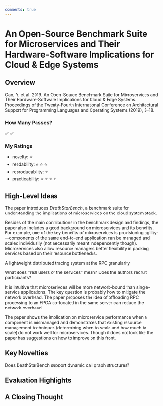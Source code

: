 ```yaml
---
comments: true
---
```


# An Open-Source Benchmark Suite for Microservices and Their Hardware-Software Implications for Cloud & Edge Systems

## Overview 

<!-- title, authors, venue -->
Gan, Y. et al. 2019. An Open-Source Benchmark Suite for Microservices and Their Hardware-Software Implications for Cloud & Edge Systems. Proceedings of the Twenty-Fourth International Conference on Architectural Support for Programming Languages and Operating Systems (2019), 3–18.

### How Many Passes? 

<!-- just a quick indication of my understanding of the paper -->

:white_check_mark: :white_check_mark:


<!-- personal ratings, max: five stars-->

### My Ratings 

- novelty: :star:
- readability: :star: :star: :star: 
- reproducability: :star:
- practicability: :star: :star: :star: :star: 

## High-Level Ideas 

The paper introduces *DeathStarBench*, a benchmark suite for understanding the implications of microservices on the cloud system stack. 

Besides of the main contributions in the benchmark design and findings, the paper also includes a good background on microservices and its benefits. For example, one of the key benefits of microservices is provisioning agility---components of the same end-to-end application can be managed and scaled individually (not necessarily meant independently though). Microservices also allow resource managers better flexibility in packing services based on their resource bottlenecks. 

A lightweight distributed tracing system at the RPC granularity 

What does "real users of the services" mean? Does the authors recruit participants? 

It is intuitive that microserivces will be more network-bound than single-service applications. The key question is probably how to mitigate the network overhead. The paper proposes the idea of offloading RPC processing to an FPGA co-located in the same server can reduce the network overhead. 

The paper shows the implication on microservice performance when a component is mismanaged and demonstrates that existing resource management techniques (determining when to scale and how much to scale) do not work well for microservices. Though it does not look like the paper has suggestions on how to improve on this front. 


## Key Novelties 

Does DeathStarBench support dynamic call graph structures? 



## Evaluation Highlights 


## A Closing Thought 
